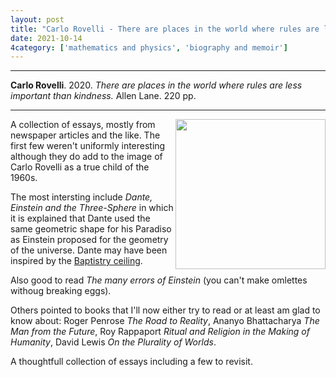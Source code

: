 ```yaml
---
layout: post
title: "Carlo Rovelli - There are places in the world where rules are less important than kindness"
date: 2021-10-14
4category: ['mathematics and physics', 'biography and memoir']
---
```


***
<b>Carlo Rovelli</b>. 2020. _There are places in the world where rules are less important than kindness._ Allen Lane. 220 pp.

***
<img align="right" width="240" src="https://www.penguin.co.uk/content/dam/prh/books/318/318988/9780241454688.jpg.transform/PRHDesktopWide_small/image.jpg" alt="" />

A collection of essays, mostly from newspaper articles and the like.  The first few weren't uniformly interesting although they do add to the image of Carlo Rovelli as a true child of the 1960s.  

The most intersting include _Dante, Einstein and the Three-Sphere_ in which it is explained that Dante used the same geometric shape  for his Paradiso as Einstein proposed for the geometry of the universe. Dante may have been inspired by the [Baptistry ceiling](https://en.wikipedia.org/wiki/Mosaic_ceiling_of_the_Florence_Baptistery).

Also good to read _The many errors of Einstein_ (you can't make omlettes withoug breaking eggs).

Others pointed to books that I'll now either try to read or at least am glad to know about:  Roger Penrose _The Road to Reality_, Ananyo Bhattacharya _The Man from the Future_, Roy Rappaport _Ritual and Religion in the Making of Humanity_, David Lewis _On the Plurality of Worlds_.

A thoughtfull collection of essays including a few to revisit.
